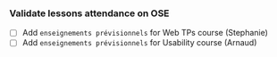 ### Validate lessons attendance on OSE

- [ ] Add `enseignements prévisionnels` for Web TPs course (Stephanie)
- [ ] Add `enseignements prévisionnels` for Usability course (Arnaud)
